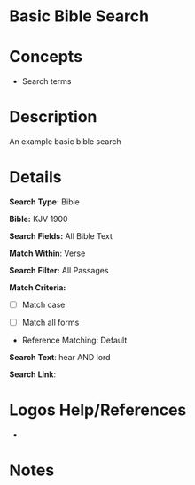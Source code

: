 # Basic Bible Search

# Concepts

- Search terms

# Description

An example basic bible search

# Details

**Search Type:** Bible

**Bible:** KJV 1900

**Search Fields:** All Bible Text

**Match Within**: Verse

**Search Filter:** All Passages

**Match Criteria:** 

- [ ] Match case

- [ ] Match all forms

- Reference Matching: Default

**Search Text**: hear AND lord

**Search Link**: 

# Logos Help/References
- 

# Notes
